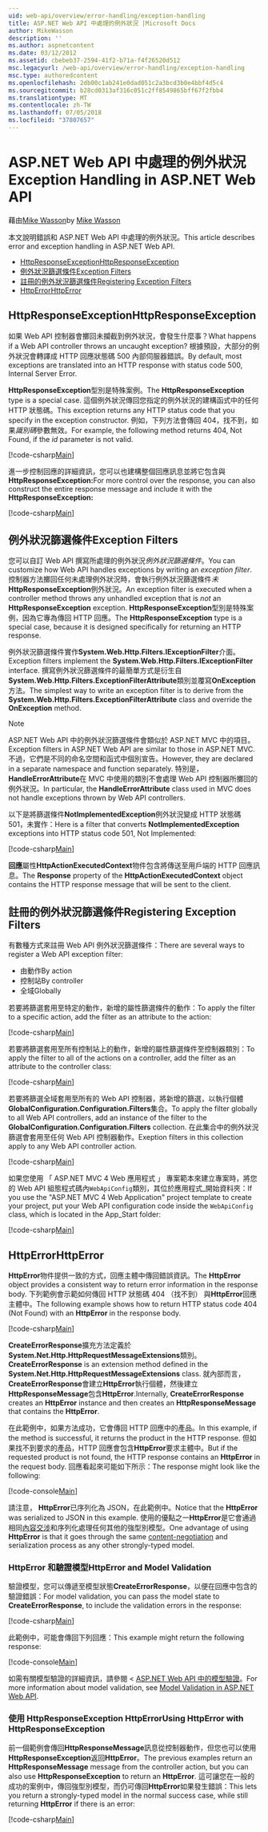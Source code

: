 ```yaml
---
uid: web-api/overview/error-handling/exception-handling
title: ASP.NET Web API 中處理的例外狀況 |Microsoft Docs
author: MikeWasson
description: ''
ms.author: aspnetcontent
ms.date: 03/12/2012
ms.assetid: cbebeb37-2594-41f2-b71a-f4f26520d512
msc.legacyurl: /web-api/overview/error-handling/exception-handling
msc.type: authoredcontent
ms.openlocfilehash: 2db00c1ab241e0dad051c2a3bcd3b0e4bbf4d5c4
ms.sourcegitcommit: b28cd0313af316c051c2ff8549865bff67f2fbb4
ms.translationtype: MT
ms.contentlocale: zh-TW
ms.lasthandoff: 07/05/2018
ms.locfileid: "37807657"
---
```

<a name="exception-handling-in-aspnet-web-api"></a><span data-ttu-id="05136-102">ASP.NET Web API 中處理的例外狀況</span><span class="sxs-lookup"><span data-stu-id="05136-102">Exception Handling in ASP.NET Web API</span></span>
====================
<span data-ttu-id="05136-103">藉由[Mike Wasson](https://github.com/MikeWasson)</span><span class="sxs-lookup"><span data-stu-id="05136-103">by [Mike Wasson](https://github.com/MikeWasson)</span></span>

<span data-ttu-id="05136-104">本文說明錯誤和 ASP.NET Web API 中處理的例外狀況。</span><span class="sxs-lookup"><span data-stu-id="05136-104">This article describes error and exception handling in ASP.NET Web API.</span></span>

- [<span data-ttu-id="05136-105">HttpResponseException</span><span class="sxs-lookup"><span data-stu-id="05136-105">HttpResponseException</span></span>](#httpresponserexception)
- [<span data-ttu-id="05136-106">例外狀況篩選條件</span><span class="sxs-lookup"><span data-stu-id="05136-106">Exception Filters</span></span>](#exception_filters)
- [<span data-ttu-id="05136-107">註冊的例外狀況篩選條件</span><span class="sxs-lookup"><span data-stu-id="05136-107">Registering Exception Filters</span></span>](#registering_exception_filters)
- [<span data-ttu-id="05136-108">HttpError</span><span class="sxs-lookup"><span data-stu-id="05136-108">HttpError</span></span>](#httperror)

<a id="httpresponserexception"></a>
## <a name="httpresponseexception"></a><span data-ttu-id="05136-109">HttpResponseException</span><span class="sxs-lookup"><span data-stu-id="05136-109">HttpResponseException</span></span>

<span data-ttu-id="05136-110">如果 Web API 控制器會擲回未攔截到例外狀況，會發生什麼事？</span><span class="sxs-lookup"><span data-stu-id="05136-110">What happens if a Web API controller throws an uncaught exception?</span></span> <span data-ttu-id="05136-111">根據預設，大部分的例外狀況會轉譯成 HTTP 回應狀態碼 500 內部伺服器錯誤。</span><span class="sxs-lookup"><span data-stu-id="05136-111">By default, most exceptions are translated into an HTTP response with status code 500, Internal Server Error.</span></span>

<span data-ttu-id="05136-112">**HttpResponseException**型別是特殊案例。</span><span class="sxs-lookup"><span data-stu-id="05136-112">The **HttpResponseException** type is a special case.</span></span> <span data-ttu-id="05136-113">這個例外狀況傳回您指定的例外狀況的建構函式中的任何 HTTP 狀態碼。</span><span class="sxs-lookup"><span data-stu-id="05136-113">This exception returns any HTTP status code that you specify in the exception constructor.</span></span> <span data-ttu-id="05136-114">例如，下列方法會傳回 404，找不到，如果*識別碼*參數無效。</span><span class="sxs-lookup"><span data-stu-id="05136-114">For example, the following method returns 404, Not Found, if the *id* parameter is not valid.</span></span>

[!code-csharp[Main](exception-handling/samples/sample1.cs)]

<span data-ttu-id="05136-115">進一步控制回應的詳細資訊，您可以也建構整個回應訊息並將它包含與**HttpResponseException:**</span><span class="sxs-lookup"><span data-stu-id="05136-115">For more control over the response, you can also construct the entire response message and include it with the **HttpResponseException:**</span></span> 

[!code-csharp[Main](exception-handling/samples/sample2.cs)]

<a id="exception_filters"></a>
## <a name="exception-filters"></a><span data-ttu-id="05136-116">例外狀況篩選條件</span><span class="sxs-lookup"><span data-stu-id="05136-116">Exception Filters</span></span>

<span data-ttu-id="05136-117">您可以自訂 Web API 撰寫所處理的例外狀況*例外狀況篩選條件*。</span><span class="sxs-lookup"><span data-stu-id="05136-117">You can customize how Web API handles exceptions by writing an *exception filter*.</span></span> <span data-ttu-id="05136-118">控制器方法擲回任何未處理例外狀況時，會執行例外狀況篩選條件*未* **HttpResponseException**例外狀況。</span><span class="sxs-lookup"><span data-stu-id="05136-118">An exception filter is executed when a controller method throws any unhandled exception that is *not* an **HttpResponseException** exception.</span></span> <span data-ttu-id="05136-119">**HttpResponseException**型別是特殊案例，因為它專為傳回 HTTP 回應。</span><span class="sxs-lookup"><span data-stu-id="05136-119">The **HttpResponseException** type is a special case, because it is designed specifically for returning an HTTP response.</span></span>

<span data-ttu-id="05136-120">例外狀況篩選條件實作**System.Web.Http.Filters.IExceptionFilter**介面。</span><span class="sxs-lookup"><span data-stu-id="05136-120">Exception filters implement the **System.Web.Http.Filters.IExceptionFilter** interface.</span></span> <span data-ttu-id="05136-121">撰寫例外狀況篩選條件的最簡單方式是衍生自**System.Web.Http.Filters.ExceptionFilterAttribute**類別並覆寫**OnException**方法。</span><span class="sxs-lookup"><span data-stu-id="05136-121">The simplest way to write an exception filter is to derive from the **System.Web.Http.Filters.ExceptionFilterAttribute** class and override the **OnException** method.</span></span>

> [!NOTE]
> <span data-ttu-id="05136-122">ASP.NET Web API 中的例外狀況篩選條件會類似於 ASP.NET MVC 中的項目。</span><span class="sxs-lookup"><span data-stu-id="05136-122">Exception filters in ASP.NET Web API are similar to those in ASP.NET MVC.</span></span> <span data-ttu-id="05136-123">不過，它們是不同的命名空間和函式中個別宣告。</span><span class="sxs-lookup"><span data-stu-id="05136-123">However, they are declared in a separate namespace and function separately.</span></span> <span data-ttu-id="05136-124">特別是， **HandleErrorAttribute**在 MVC 中使用的類別不會處理 Web API 控制器所擲回的例外狀況。</span><span class="sxs-lookup"><span data-stu-id="05136-124">In particular, the **HandleErrorAttribute** class used in MVC does not handle exceptions thrown by Web API controllers.</span></span>


<span data-ttu-id="05136-125">以下是將篩選條件**NotImplementedException**例外狀況變成 HTTP 狀態碼 501，未實作：</span><span class="sxs-lookup"><span data-stu-id="05136-125">Here is a filter that converts **NotImplementedException** exceptions into HTTP status code 501, Not Implemented:</span></span>

[!code-csharp[Main](exception-handling/samples/sample3.cs)]

<span data-ttu-id="05136-126">**回應**屬性**HttpActionExecutedContext**物件包含將傳送至用戶端的 HTTP 回應訊息。</span><span class="sxs-lookup"><span data-stu-id="05136-126">The **Response** property of the **HttpActionExecutedContext** object contains the HTTP response message that will be sent to the client.</span></span>

<a id="registering_exception_filters"></a>
## <a name="registering-exception-filters"></a><span data-ttu-id="05136-127">註冊的例外狀況篩選條件</span><span class="sxs-lookup"><span data-stu-id="05136-127">Registering Exception Filters</span></span>

<span data-ttu-id="05136-128">有數種方式來註冊 Web API 例外狀況篩選條件：</span><span class="sxs-lookup"><span data-stu-id="05136-128">There are several ways to register a Web API exception filter:</span></span>

- <span data-ttu-id="05136-129">由動作</span><span class="sxs-lookup"><span data-stu-id="05136-129">By action</span></span>
- <span data-ttu-id="05136-130">控制站</span><span class="sxs-lookup"><span data-stu-id="05136-130">By controller</span></span>
- <span data-ttu-id="05136-131">全域</span><span class="sxs-lookup"><span data-stu-id="05136-131">Globally</span></span>

<span data-ttu-id="05136-132">若要將篩選套用至特定的動作，新增的屬性篩選條件的動作：</span><span class="sxs-lookup"><span data-stu-id="05136-132">To apply the filter to a specific action, add the filter as an attribute to the action:</span></span>

[!code-csharp[Main](exception-handling/samples/sample4.cs)]

<span data-ttu-id="05136-133">若要將篩選套用至所有控制站上的動作，新增的屬性篩選條件至控制器類別：</span><span class="sxs-lookup"><span data-stu-id="05136-133">To apply the filter to all of the actions on a controller, add the filter as an attribute to the controller class:</span></span>

[!code-csharp[Main](exception-handling/samples/sample5.cs)]

<span data-ttu-id="05136-134">若要將篩選全域套用至所有的 Web API 控制器，將新增的篩選，以執行個體**GlobalConfiguration.Configuration.Filters**集合。</span><span class="sxs-lookup"><span data-stu-id="05136-134">To apply the filter globally to all Web API controllers, add an instance of the filter to the **GlobalConfiguration.Configuration.Filters** collection.</span></span> <span data-ttu-id="05136-135">在此集合中的例外狀況篩選會套用至任何 Web API 控制器動作。</span><span class="sxs-lookup"><span data-stu-id="05136-135">Exeption filters in this collection apply to any Web API controller action.</span></span>

[!code-csharp[Main](exception-handling/samples/sample6.cs)]

<span data-ttu-id="05136-136">如果您使用 「 ASP.NET MVC 4 Web 應用程式 」 專案範本來建立專案時，將您的 Web API 組態程式碼內`WebApiConfig`類別，其位於應用程式\_開始資料夾：</span><span class="sxs-lookup"><span data-stu-id="05136-136">If you use the "ASP.NET MVC 4 Web Application" project template to create your project, put your Web API configuration code inside the `WebApiConfig` class, which is located in the App\_Start folder:</span></span>

[!code-csharp[Main](exception-handling/samples/sample7.cs?highlight=5)]

<a id="httperror"></a>
## <a name="httperror"></a><span data-ttu-id="05136-137">HttpError</span><span class="sxs-lookup"><span data-stu-id="05136-137">HttpError</span></span>

<span data-ttu-id="05136-138">**HttpError**物件提供一致的方式，回應主體中傳回錯誤資訊。</span><span class="sxs-lookup"><span data-stu-id="05136-138">The **HttpError** object provides a consistent way to return error information in the response body.</span></span> <span data-ttu-id="05136-139">下列範例會示範如何傳回 HTTP 狀態碼 404 （找不到） 與**HttpError**回應主體中。</span><span class="sxs-lookup"><span data-stu-id="05136-139">The following example shows how to return HTTP status code 404 (Not Found) with an **HttpError** in the response body.</span></span>

[!code-csharp[Main](exception-handling/samples/sample8.cs)]

<span data-ttu-id="05136-140">**CreateErrorResponse**擴充方法定義於**System.Net.Http.HttpRequestMessageExtensions**類別。</span><span class="sxs-lookup"><span data-stu-id="05136-140">**CreateErrorResponse** is an extension method defined in the **System.Net.Http.HttpRequestMessageExtensions** class.</span></span> <span data-ttu-id="05136-141">就內部而言， **CreateErrorResponse**會建立**HttpError**執行個體，然後建立**HttpResponseMessage**包含**HttpError**.</span><span class="sxs-lookup"><span data-stu-id="05136-141">Internally, **CreateErrorResponse** creates an **HttpError** instance and then creates an **HttpResponseMessage** that contains the **HttpError**.</span></span>

<span data-ttu-id="05136-142">在此範例中，如果方法成功，它會傳回 HTTP 回應中的產品。</span><span class="sxs-lookup"><span data-stu-id="05136-142">In this example, if the method is successful, it returns the product in the HTTP response.</span></span> <span data-ttu-id="05136-143">但如果找不到要求的產品，HTTP 回應會包含**HttpError**要求主體中。</span><span class="sxs-lookup"><span data-stu-id="05136-143">But if the requested product is not found, the HTTP response contains an **HttpError** in the request body.</span></span> <span data-ttu-id="05136-144">回應看起來可能如下所示：</span><span class="sxs-lookup"><span data-stu-id="05136-144">The response might look like the following:</span></span>

[!code-console[Main](exception-handling/samples/sample9.cmd)]

<span data-ttu-id="05136-145">請注意， **HttpError**已序列化為 JSON，在此範例中。</span><span class="sxs-lookup"><span data-stu-id="05136-145">Notice that the **HttpError** was serialized to JSON in this example.</span></span> <span data-ttu-id="05136-146">使用的優點之一**HttpError**是它會通過相同[內容交涉](../formats-and-model-binding/content-negotiation.md)和序列化處理任何其他的強型別模型。</span><span class="sxs-lookup"><span data-stu-id="05136-146">One advantage of using **HttpError** is that it goes through the same [content-negotiation](../formats-and-model-binding/content-negotiation.md) and serialization process as any other strongly-typed model.</span></span>

### <a name="httperror-and-model-validation"></a><span data-ttu-id="05136-147">HttpError 和驗證模型</span><span class="sxs-lookup"><span data-stu-id="05136-147">HttpError and Model Validation</span></span>

<span data-ttu-id="05136-148">驗證模型，您可以傳遞至模型狀態**CreateErrorResponse**，以便在回應中包含的驗證錯誤：</span><span class="sxs-lookup"><span data-stu-id="05136-148">For model validation, you can pass the model state to **CreateErrorResponse**, to include the validation errors in the response:</span></span>

[!code-csharp[Main](exception-handling/samples/sample10.cs)]

<span data-ttu-id="05136-149">此範例中，可能會傳回下列回應：</span><span class="sxs-lookup"><span data-stu-id="05136-149">This example might return the following response:</span></span>

[!code-console[Main](exception-handling/samples/sample11.cmd)]

<span data-ttu-id="05136-150">如需有關模型驗證的詳細資訊，請參閱 < [ASP.NET Web API 中的模型驗證](../formats-and-model-binding/model-validation-in-aspnet-web-api.md)。</span><span class="sxs-lookup"><span data-stu-id="05136-150">For more information about model validation, see [Model Validation in ASP.NET Web API](../formats-and-model-binding/model-validation-in-aspnet-web-api.md).</span></span>

### <a name="using-httperror-with-httpresponseexception"></a><span data-ttu-id="05136-151">使用 HttpResponseException HttpError</span><span class="sxs-lookup"><span data-stu-id="05136-151">Using HttpError with HttpResponseException</span></span>

<span data-ttu-id="05136-152">前一個範例會傳回**HttpResponseMessage**訊息從控制器動作，但您也可以使用**HttpResponseException**返回**HttpError**。</span><span class="sxs-lookup"><span data-stu-id="05136-152">The previous examples return an **HttpResponseMessage** message from the controller action, but you can also use **HttpResponseException** to return an **HttpError**.</span></span> <span data-ttu-id="05136-153">這可讓您在一般的成功的案例中，傳回強型別模型，而仍可傳回**HttpError**如果發生錯誤：</span><span class="sxs-lookup"><span data-stu-id="05136-153">This lets you return a strongly-typed model in the normal success case, while still returning **HttpError** if there is an error:</span></span>

[!code-csharp[Main](exception-handling/samples/sample12.cs)]
